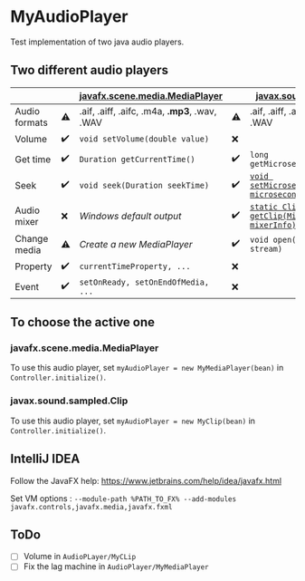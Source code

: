 # MyAudioPlayer
 Test implementation of two java audio players.
 
## Two different audio players

| | | [javafx.scene.media.MediaPlayer](https://docs.oracle.com/javafx/2/api/javafx/scene/media/MediaPlayer.html) | | [javax.sound.sampled.Clip](https://docs.oracle.com/javase/7/docs/api/javax/sound/sampled/Clip.html) |
| ------ | ------ | ------ | ------ | ------ |
| Audio formats | :warning: | .aif, .aiff, .aifc, .m4a, **.mp3**, .wav, .WAV | :warning: | .aif, .aiff, .aifc, .m4a, .wav, .WAV |
| Volume | :heavy_check_mark: | `void setVolume(double value)` | :x: | |
| Get time | :heavy_check_mark: | `Duration getCurrentTime()` | :heavy_check_mark: | `long getMicrosecondPosition()` |
| Seek | :heavy_check_mark: | `void	seek(Duration seekTime)` | :heavy_check_mark: | [`void setMicrosecondPosition(long microseconds)`](https://docs.oracle.com/javase/7/docs/api/javax/sound/sampled/DataLine.html) |
| Audio mixer | :x: | *Windows default output* | :heavy_check_mark: | [`static Clip getClip(Mixer.Info mixerInfo)`](https://docs.oracle.com/javase/7/docs/api/javax/sound/sampled/AudioSystem.html) |
| Change media | :warning: | *Create a new MediaPlayer* | :heavy_check_mark: | `void open(AudioInputStream stream)` |
| Property | :heavy_check_mark: | `currentTimeProperty, ...` | :x: | |
| Event | :heavy_check_mark: | `setOnReady, setOnEndOfMedia, ...` | :x: | |

## To choose the active one
### javafx.scene.media.MediaPlayer
To use this audio player, set `myAudioPlayer = new MyMediaPlayer(bean)` in `Controller.initialize()`.
### javax.sound.sampled.Clip
To use this audio player, set `myAudioPlayer = new MyClip(bean)` in `Controller.initialize()`.

## IntelliJ IDEA
Follow the JavaFX help: <https://www.jetbrains.com/help/idea/javafx.html>

Set VM options : `--module-path %PATH_TO_FX% --add-modules javafx.controls,javafx.media,javafx.fxml`

## ToDo
- [ ] Volume in `AudioPLayer/MyCLip`
- [ ] Fix the lag machine in `AudioPlayer/MyMediaPlayer`
